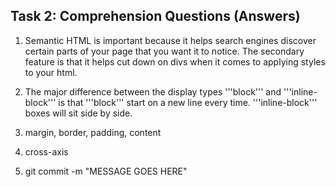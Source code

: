 ## Task 2: Comprehension Questions (Answers)
1. Semantic HTML is important because it helps search engines discover certain parts of your page that you want it to notice. The secondary feature is that it helps cut down on divs when it comes to applying styles to your html.

2. The major difference between the display types '''block''' and '''inline-block''' is that '''block''' start on a new line every time. '''inline-block''' boxes will sit side by side.

3. margin, border, padding, content

4. cross-axis

5. git commit -m "MESSAGE GOES HERE"
